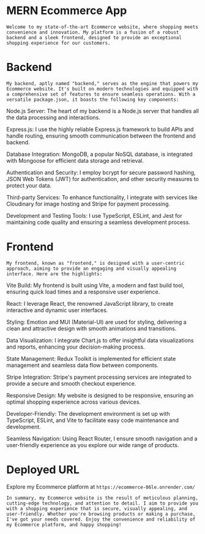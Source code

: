 # MERN Ecommerce App

`Welcome to my state-of-the-art Ecommerce website, where shopping meets convenience and innovation. My platform is a fusion of a robust backend and a sleek frontend, designed to provide an exceptional shopping experience for our customers.`

# Backend

`My backend, aptly named "backend," serves as the engine that powers my Ecommerce website. It's built on modern technologies and equipped with a comprehensive set of features to ensure seamless operations. With a versatile package.json, it boasts the following key components:`

Node.js Server: The heart of my backend is a Node.js server that handles all the data processing and interactions.

Express.js: I use the highly reliable Express.js framework to build APIs and handle routing, ensuring smooth communication between the frontend and backend.

Database Integration: MongoDB, a popular NoSQL database, is integrated with Mongoose for efficient data storage and retrieval.

Authentication and Security: I employ bcrypt for secure password hashing, JSON Web Tokens (JWT) for authentication, and other security measures to protect your data.

Third-party Services: To enhance functionality, I integrate with services like Cloudinary for image hosting and Stripe for payment processing.

Development and Testing Tools: I use TypeScript, ESLint, and Jest for maintaining code quality and ensuring a seamless development process.

# Frontend

`My frontend, known as "frontend," is designed with a user-centric approach, aiming to provide an engaging and visually appealing interface. Here are the highlights:`

Vite Build: My frontend is built using Vite, a modern and fast build tool, ensuring quick load times and a responsive user experience.

React: I leverage React, the renowned JavaScript library, to create interactive and dynamic user interfaces.

Styling: Emotion and MUI (Material-UI) are used for styling, delivering a clean and attractive design with smooth animations and transitions.

Data Visualization: I integrate Chart.js to offer insightful data visualizations and reports, enhancing your decision-making process.

State Management: Redux Toolkit is implemented for efficient state management and seamless data flow between components.

Stripe Integration: Stripe's payment processing services are integrated to provide a secure and smooth checkout experience.

Responsive Design: My website is designed to be responsive, ensuring an optimal shopping experience across various devices.

Developer-Friendly: The development environment is set up with TypeScript, ESLint, and Vite to facilitate easy code maintenance and development.

Seamless Navigation: Using React Router, I ensure smooth navigation and a user-friendly experience as you explore our wide range of products.

# Deployed URL

Explore my Ecommerce platform at `https://ecommerce-06le.onrender.com/ `

`In summary, my Ecommerce website is the result of meticulous planning, cutting-edge technology, and attention to detail. I aim to provide you with a shopping experience that is secure, visually appealing, and user-friendly. Whether you're browsing products or making a purchase, I've got your needs covered. Enjoy the convenience and reliability of my Ecommerce platform, and happy shopping!`
